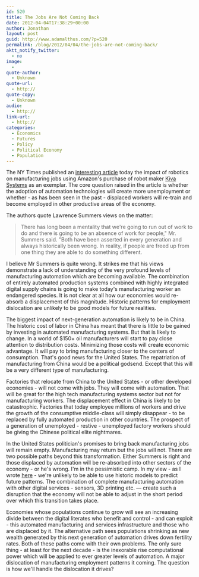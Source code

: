 ```yaml
---
id: 520
title: The Jobs Are Not Coming Back
date: 2012-04-04T17:38:29+00:00
author: Jonathan
layout: post
guid: http://www.adamalthus.com/?p=520
permalink: /blog/2012/04/04/the-jobs-are-not-coming-back/
aktt_notify_twitter:
  - no
image:
  - 
quote-author:
  - Unknown
quote-url:
  - http://
quote-copy:
  - Unknown
audio:
  - http://
link-url:
  - http://
categories:
  - Economics
  - Futures
  - Policy
  - Political Economy
  - Population
---
```

The NY Times published an <a title="Disruptions: At Amazon, the Robot World Comes a Little Closer" href="http://nyti.ms/HqlDMT" target="_blank">interesting article</a> today the impact of robotics on manufacturing jobs using Amazon's purchase of robot maker <a title="Amazon.com to Acquire Manufacturer of Robotics" href="http://nyti.ms/HqoN38" target="">Kiva Systems</a> as an exemplar. The core question raised in the article is whether the adoption of automation technologies will create more unemployment or whether - as has been seen in the past - displaced workers will re-train and become employed in other productive areas of the economy. <!--more-->

The authors quote Lawrence Summers views on the matter:

> There has long been a mentality that we're going to run out of work to do and there is going to be an absence of work for people," Mr. Summers said. "Both have been asserted in every generation and always historically been wrong. In reality, if people are freed up from one thing they are able to do something different.

I believe Mr Summers is quite wrong. It strikes me that his views demonstrate a lack of understanding of the very profound levels of manufacturing automation which are becoming available. The combination of entirely automated production systems combined with highly integrated digital supply chains is going to make today's manufacturing worker an endangered species. It is not clear at all how our economies would re-absorb a displacement of this magnitude. Historic patterns for employment dislocation are unlikely to be good models for future realities.

The biggest impact of next-generation automation is likely to be in China. The historic cost of labor in China has meant that there is little to be gained by investing in automated manufacturing systems. But that is likely to change. In a world of $150+ oil manufacturers will start to pay close attention to distribution costs. Minimizing those costs will create economic advantage. It will pay to bring manufacturing closer to the centers of consumption. That's good news for the United States. The repatriation of manufacturing from China would be a political godsend. Except that this will be a very different type of manufacturing.

Factories that relocate from China to the United States - or other developed economies - will not come with jobs. They will come with automation. That will be great for the high tech manufacturing systems sector but not for manufacturing workers. The displacement effect in China is likely to be catastrophic. Factories that today employee millions of workers and drive the growth of the consumptive middle-class will simply disappear - to be replaced by fully automated production in other countries. The prospect of a generation of unemployed - restive - unemployed factory workers should be giving the Chinese political elite nightmares.

In the United States politician's promises to bring back manufacturing jobs will remain empty. Manufacturing may return but the jobs will not. There are two possible paths beyond this transformation. Either Summers is right and those displaced by automation will be re-absorbed into other sectors of the economy - or he's wrong. I'm in the pessimistic camp. In my view - as I wrote <a title="Does Economic Growth Require a Growing Population?" href="http://www.adamalthus.com/?p=114" target="_blank">here</a> - we're unlikely to be able to use historic models to predict future patterns. The combination of complete manufacturing automation with other digital services - sensors, 3D printing etc. &mdash; create such a disruption that the economy will not be able to adjust in the short period over which this transition takes place.

Economies whose populations continue to grow will see an increasing divide between the digital literates who benefit and control - and can exploit - this automated manufacturing and services infrastructure and those who are displaced by it. The alternative path sees populations shrinking as new wealth generated by this next generation of automation drives down fertility rates. Both of these paths come with their own problems. The only sure thing - at least for the next decade - is the inexorable rise computational power which will be applied to ever greater levels of automation. A major dislocation of manufacturing employment patterns it coming. The question is how we'll handle the dislocation it drives?